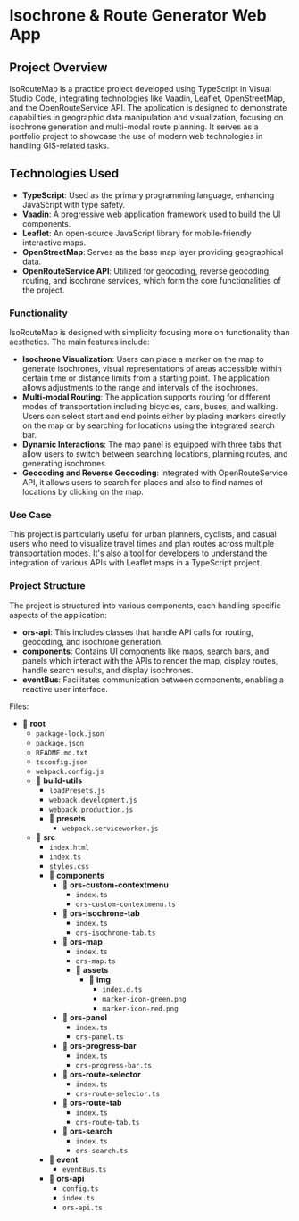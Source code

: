 # Isochrone & Route Generator Web App

## Project Overview

IsoRouteMap is a practice project developed using TypeScript in Visual Studio Code, integrating technologies like Vaadin, Leaflet, OpenStreetMap, and the OpenRouteService API. The application is designed to demonstrate capabilities in geographic data manipulation and visualization, focusing on isochrone generation and multi-modal route planning. It serves as a portfolio project to showcase the use of modern web technologies in handling GIS-related tasks.

## Technologies Used

- **TypeScript**: Used as the primary programming language, enhancing JavaScript with type safety.
- **Vaadin**: A progressive web application framework used to build the UI components.
- **Leaflet**: An open-source JavaScript library for mobile-friendly interactive maps.
- **OpenStreetMap**: Serves as the base map layer providing geographical data.
- **OpenRouteService API**: Utilized for geocoding, reverse geocoding, routing, and isochrone services, which form the core functionalities of the project.

### Functionality

IsoRouteMap is designed with simplicity focusing more on functionality than aesthetics. The main features include:

- **Isochrone Visualization**: Users can place a marker on the map to generate isochrones, visual representations of areas accessible within certain time or distance limits from a starting point. The application allows adjustments to the range and intervals of the isochrones.
- **Multi-modal Routing**: The application supports routing for different modes of transportation including bicycles, cars, buses, and walking. Users can select start and end points either by placing markers directly on the map or by searching for locations using the integrated search bar.
- **Dynamic Interactions**: The map panel is equipped with three tabs that allow users to switch between searching locations, planning routes, and generating isochrones.
- **Geocoding and Reverse Geocoding**: Integrated with OpenRouteService API, it allows users to search for places and also to find names of locations by clicking on the map.

### Use Case

This project is particularly useful for urban planners, cyclists, and casual users who need to visualize travel times and plan routes across multiple transportation modes. It's also a tool for developers to understand the integration of various APIs with Leaflet maps in a TypeScript project.

### Project Structure

The project is structured into various components, each handling specific aspects of the application:
- **ors-api**: This includes classes that handle API calls for routing, geocoding, and isochrone generation.
- **components**: Contains UI components like maps, search bars, and panels which interact with the APIs to render the map, display routes, handle search results, and display isochrones.
- **eventBus**: Facilitates communication between components, enabling a reactive user interface.

Files:
- 📁 **root**
  - `package-lock.json`
  - `package.json`
  - `README.md.txt`
  - `tsconfig.json`
  - `webpack.config.js`
  - 📁 **build-utils**
    - `loadPresets.js`
    - `webpack.development.js`
    - `webpack.production.js`
    - 📁 **presets**
      - `webpack.serviceworker.js`
  - 📁 **src**
    - `index.html`
    - `index.ts`
    - `styles.css`
    - 📁 **components**
      - 📁 **ors-custom-contextmenu**
        - `index.ts`
        - `ors-custom-contextmenu.ts`
      - 📁 **ors-isochrone-tab**
        - `index.ts`
        - `ors-isochrone-tab.ts`
      - 📁 **ors-map**
        - `index.ts`
        - `ors-map.ts`
        - 📁 **assets**
          - 📁 **img**
            - `index.d.ts`
            - `marker-icon-green.png`
            - `marker-icon-red.png`
      - 📁 **ors-panel**
        - `index.ts`
        - `ors-panel.ts`
      - 📁 **ors-progress-bar**
        - `index.ts`
        - `ors-progress-bar.ts`
      - 📁 **ors-route-selector**
        - `index.ts`
        - `ors-route-selector.ts`
      - 📁 **ors-route-tab**
        - `index.ts`
        - `ors-route-tab.ts`
      - 📁 **ors-search**
        - `index.ts`
        - `ors-search.ts`
    - 📁 **event**
      - `eventBus.ts`
    - 📁 **ors-api**
      - `config.ts`
      - `index.ts`
      - `ors-api.ts`

